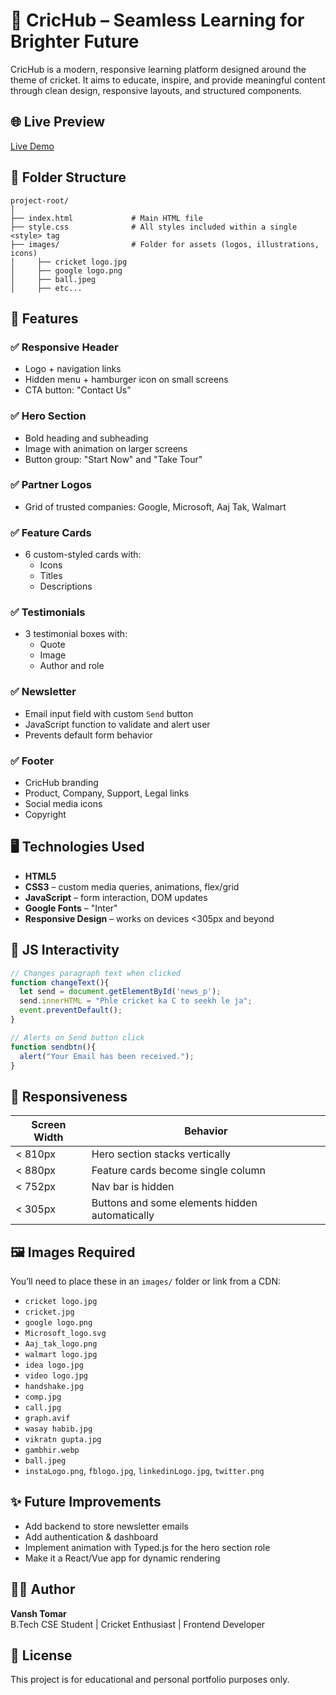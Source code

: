 
# 🏏 CricHub – Seamless Learning for Brighter Future

CricHub is a modern, responsive learning platform designed around the theme of cricket. It aims to educate, inspire, and provide meaningful content through clean design, responsive layouts, and structured components.

## 🌐 Live Preview

 [Live Demo]([https://pages.github.com/](https://vanshtomar18.github.io/crichub/))

## 📁 Folder Structure

```
project-root/
│
├── index.html             # Main HTML file
├── style.css              # All styles included within a single <style> tag
├── images/                # Folder for assets (logos, illustrations, icons)
│     ├── cricket logo.jpg
│     ├── google logo.png
│     ├── ball.jpeg
│     ├── etc...
```

## 📌 Features

### ✅ Responsive Header
- Logo + navigation links
- Hidden menu + hamburger icon on small screens
- CTA button: "Contact Us"

### ✅ Hero Section
- Bold heading and subheading
- Image with animation on larger screens
- Button group: "Start Now" and "Take Tour"

### ✅ Partner Logos
- Grid of trusted companies: Google, Microsoft, Aaj Tak, Walmart

### ✅ Feature Cards
- 6 custom-styled cards with:
  - Icons
  - Titles
  - Descriptions

### ✅ Testimonials
- 3 testimonial boxes with:
  - Quote
  - Image
  - Author and role

### ✅ Newsletter
- Email input field with custom `Send` button
- JavaScript function to validate and alert user
- Prevents default form behavior

### ✅ Footer
- CricHub branding
- Product, Company, Support, Legal links
- Social media icons
- Copyright

## 🖥️ Technologies Used

- **HTML5**
- **CSS3** – custom media queries, animations, flex/grid
- **JavaScript** – form interaction, DOM updates
- **Google Fonts** – "Inter"
- **Responsive Design** – works on devices <305px and beyond

## 🧠 JS Interactivity

```js
// Changes paragraph text when clicked
function changeText(){
  let send = document.getElementById('news_p');
  send.innerHTML = "Phle cricket ka C to seekh le ja";
  event.preventDefault();
}

// Alerts on Send button click
function sendbtn(){
  alert("Your Email has been received.");
}
```

## 📱 Responsiveness

| Screen Width      | Behavior                                       |
|-------------------|------------------------------------------------|
| < 810px           | Hero section stacks vertically                |
| < 880px           | Feature cards become single column            |
| < 752px           | Nav bar is hidden                              |
| < 305px           | Buttons and some elements hidden automatically |

## 🖼️ Images Required

You’ll need to place these in an `images/` folder or link from a CDN:

- `cricket logo.jpg`
- `cricket.jpg`
- `google logo.png`
- `Microsoft_logo.svg`
- `Aaj_tak_logo.png`
- `walmart logo.jpg`
- `idea logo.jpg`
- `video logo.jpg`
- `handshake.jpg`
- `comp.jpg`
- `call.jpg`
- `graph.avif`
- `wasay habib.jpg`
- `vikratn gupta.jpg`
- `gambhir.webp`
- `ball.jpeg`
- `instaLogo.png`, `fblogo.jpg`, `linkedinLogo.jpg`, `twitter.png`

## ✨ Future Improvements

- Add backend to store newsletter emails
- Add authentication & dashboard
- Implement animation with Typed.js for the hero section role
- Make it a React/Vue app for dynamic rendering

## 🧑‍💻 Author

**Vansh Tomar**  
B.Tech CSE Student | Cricket Enthusiast | Frontend Developer

## 📄 License

This project is for educational and personal portfolio purposes only.
